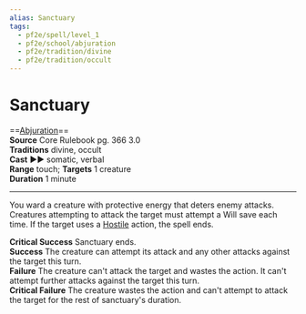 ```yaml
---
alias: Sanctuary
tags:
  - pf2e/spell/level_1
  - pf2e/school/abjuration
  - pf2e/tradition/divine
  - pf2e/tradition/occult
---
```


# Sanctuary

==[Abjuration](Abjuration.md)==  
__Source__ Core Rulebook pg. 366 3.0  
**Traditions** divine, occult  
**Cast** ►► somatic, verbal  
**Range** touch; **Targets** 1 creature  
**Duration** 1 minute

---

You ward a creature with protective energy that deters enemy attacks. Creatures attempting to attack the target must attempt a Will save each time. If the target uses a [Hostile](Hostile.md) action, the spell ends.

**Critical Success** Sanctuary ends.  
**Success** The creature can attempt its attack and any other attacks against the target this turn.  
**Failure** The creature can't attack the target and wastes the action. It can't attempt further attacks against the target this turn.  
**Critical Failure** The creature wastes the action and can't attempt to attack the target for the rest of sanctuary's duration.
